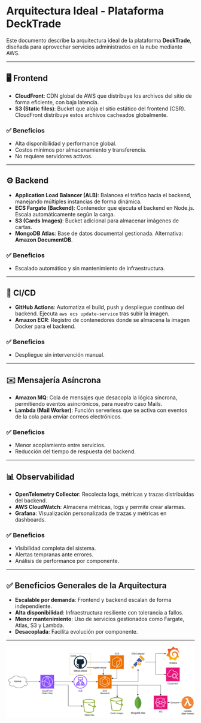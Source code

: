 # Arquitectura Ideal - Plataforma DeckTrade

Este documento describe la arquitectura ideal de la plataforma **DeckTrade**, diseñada para aprovechar servicios administrados en la nube mediante AWS.

---

## 🖥️ Frontend

- **CloudFront**: CDN global de AWS que distribuye los archivos del sitio de forma eficiente, con baja latencia.
- **S3 (Static files)**: Bucket que aloja el sitio estático del frontend (CSR). CloudFront distribuye estos archivos cacheados globalmente.

### ✅ Beneficios
- Alta disponibilidad y performance global.
- Costos mínimos por almacenamiento y transferencia.
- No requiere servidores activos.

---

## ⚙️ Backend

- **Application Load Balancer (ALB)**: Balancea el tráfico hacia el backend, manejando múltiples instancias de forma dinámica.
- **ECS Fargate (Backend)**: Contenedor que ejecuta el backend en Node.js. Escala automáticamente según la carga.
- **S3 (Cards Images)**: Bucket adicional para almacenar imágenes de cartas.
- **MongoDB Atlas**: Base de datos documental gestionada. Alternativa: **Amazon DocumentDB**.

### ✅ Beneficios
- Escalado automático y sin mantenimiento de infraestructura.

---

## 🔄 CI/CD

- **GitHub Actions**: Automatiza el build, push y despliegue continuo del backend. Ejecuta `aws ecs update-service` tras subir la imagen.
- **Amazon ECR**: Registro de contenedores donde se almacena la imagen Docker para el backend.

### ✅ Beneficios
- Despliegue sin intervención manual.

---

## ✉️ Mensajería Asíncrona

- **Amazon MQ**: Cola de mensajes que desacopla la lógica síncrona, permitiendo eventos asincrónicos, para nuestro caso Mails.
- **Lambda (Mail Worker)**: Función serverless que se activa con eventos de la cola para enviar correos electrónicos.

### ✅ Beneficios
- Menor acoplamiento entre servicios.
- Reducción del tiempo de respuesta del backend.

---

## 📊 Observabilidad

- **OpenTelemetry Collector**: Recolecta logs, métricas y trazas distribuidas del backend.
- **AWS CloudWatch**: Almacena métricas, logs y permite crear alarmas.
- **Grafana**: Visualización personalizada de trazas y métricas en dashboards.

### ✅ Beneficios
- Visibilidad completa del sistema.
- Alertas tempranas ante errores.
- Análisis de performance por componente.

---

## ✅ Beneficios Generales de la Arquitectura

- **Escalable por demanda**: Frontend y backend escalan de forma independiente.
- **Alta disponibilidad**: Infraestructura resiliente con tolerancia a fallos.
- **Menor mantenimiento**: Uso de servicios gestionados como Fargate, Atlas, S3 y Lambda.
- **Desacoplada**: Facilita evolución por componente.

---

![image](./images/arquitectura%20ideal.png)
